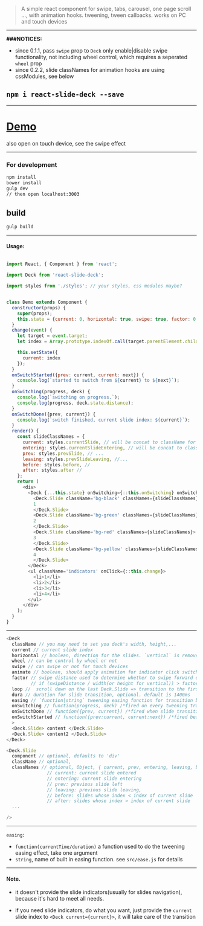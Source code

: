 > A simple react component for swipe, tabs, carousel, one page scroll ...,
with animation hooks. tweening, tween callbacks. works on PC and touch devices

---

**###NOTICES:**
- since 0.1.1, pass `swipe` prop to `Deck` only enable|disable swipe functionality, not including wheel control, which requires a seperated `wheel` prop
- since 0.2.2, slide classNames for animation hooks are using cssModules, see below


## `npm i react-slide-deck --save`

---

# [Demo](http://jl-.github.io/react-slide-deck)
also open on touch device, see the swipe effect


---
### For development
```sh
npm install
bower install
gulp dev
// then open localhost:3003
```

## build
```sh
gulp build
```

---

#### Usage:

```js

import React, { Component } from 'react';

import Deck from 'react-slide-deck';

import styles from './styles'; // your styles, css modules maybe?


class Demo extends Component {
  constructor(props) {
    super(props);
    this.state = {current: 0, horizontal: true, swipe: true, factor: 0.3, loop: true};
  }
  change(event) {
    let target = event.target;
    let index = Array.prototype.indexOf.call(target.parentElement.children, target);

    this.setState({
      current: index
    });
  }
  onSwitchStarted({prev: current, current: next}) {
    console.log(`started to switch from ${current} to ${next}`);
  }
  onSwitching(progress, deck) {
    console.log(`switching on progress.`);
    console.log(progress, deck.state.distance);
  }
  onSwitchDone({prev, current}) {
    console.log(`switch finished, current slide index: ${current}`);
  }
  render() {
    const slideClassNames = {
      current: styles.currentSlide, // will be concat to className for current slide when it finished entering
      entering: styles.currentSlideEntering, // will be concat to className for current slide during its entering
      prev: styles.prevSlide, // ...
      leaving: styles.prevSlideLeaving, //...
      before: styles.before, //
      after: styles.after //
    };
    return (
      <div>
        <Deck {...this.state} onSwitching={::this.onSwitching} onSwitchDone={::this.onSwitchDone}>
          <Deck.Slide className='bg-black' classNames={slideClassNames}>
          1
          </Deck.Slide>
          <Deck.Slide className='bg-green' classNames={slideClassNames}>
          2
          </Deck.Slide>
          <Deck.Slide className='bg-red' classNames={slideClassNames}>
          3
          </Deck.Slide>
          <Deck.Slide className='bg-yellow' classNames={slideClassNames}>
          4
          </Deck.Slide>
        </Deck>
        <ul className='indicators' onClick={::this.change}>
          <li>1</li>
          <li>2</li>
          <li>3</li>
          <li>4</li>
        </ul>
      </div>
    );
  }
}

```

---

```js
<Deck
  className // you may need to set you deck's width, height,...
  current // current slide index
  horizontal // boolean, direction for the slides. `vertical` is removed
  wheel // can be control by wheel or not
  swipe // can swipe or not for touch devices
  animate // boolean, should apply animation for indicator click switch or not, see demo link
  factor // swipe distance used to determine whether to swipe forward or abort on touch devices.
         // if (swipeDistance / width(or height for vertical)) > factor, then will switch to next slide, otherwise return to the current slide.
  loop //  scroll down on the last Deck.Slide => transition to the first Deck.Slide.(first => last as well). only work when `swipe` is set
  dura // duration for slide transition, optional. default is 1400ms
  easing // `function|string` tweening easing function for transition between slides. see detail below,
  onSwitching // function(progress, deck) /*fired on every tweening transition. `deck` is the component instance of Deck, useful for accessing data like deck.status, deck.state.distance ...*/
  onSwitchDone // function({prev, current}) /*fired when slide transition is finished*/
  onSwitchStarted // function({prev:current, current:next}) /*fired before a tween transition started*/
  >
  <Deck.Slide> content </Deck.Slide>
  <Deck.Slide> content2 </Deck.Slide>
</Deck>
```

```js
<Deck.Slide
  component // optional, defaults to 'div'
  className // optional,
  classNames // optional, Object, { current, prev, entering, leaving, before, after }, useful for animation hooks
               // current: current slide entered
               // entering: current slide entering
               // prev: previous slide left
               // leaving: previous slide leaving,
               // before: slides whose index < index of current slide
               // after: slides whose index > index of current slide
  ...

/>
```
---

`easing`:
  - `function(currentTime/duration)` a function used to do the tweening easing effect, take one argument
  - `string`, name of built in easing function. see `src/ease.js` for details

---

#### Note.

- it doesn't provide the slide indicators(usually for slides navigation), because it's hard to meet all needs.

- if you need slide indicators, do what you want, just provide the `current` slide index to `<Deck current={current}>`, it will take care of the transition
